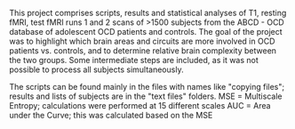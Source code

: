 This project comprises scripts, results and statistical analyses of T1, resting fMRI, test fMRI runs 1 and 2 scans of >1500 subjects from the ABCD - OCD database of adolescent OCD patients and controls. The goal of the project was to highlight which brain areas and circuits are more involved in OCD patients vs. controls, and to determine relative brain complexity between the two groups. Some intermediate steps are included, as it was not possible to process all subjects simultaneously.

The scripts can be found mainly in the files with names like "copying files"; results and lists of subjects are in the "text files" folders. MSE = Multiscale Entropy; calculations were performed at 15 different scales
AUC = Area under the Curve; this was calculated based on the MSE

